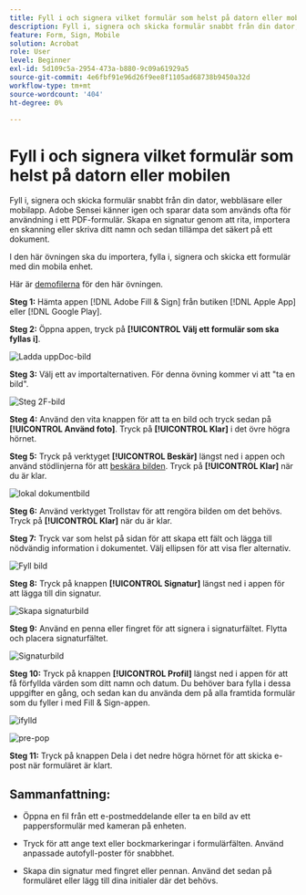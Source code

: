 ```yaml
---
title: Fyll i och signera vilket formulär som helst på datorn eller mobilen
description: Fyll i, signera och skicka formulär snabbt från din dator, webbläsare eller mobilapp
feature: Form, Sign, Mobile
solution: Acrobat
role: User
level: Beginner
exl-id: 5d109c5a-2954-473a-b880-9c09a61929a5
source-git-commit: 4e6fbf91e96d26f9ee8f1105ad68738b9450a32d
workflow-type: tm+mt
source-wordcount: '404'
ht-degree: 0%

---
```


# Fyll i och signera vilket formulär som helst på datorn eller mobilen

Fyll i, signera och skicka formulär snabbt från din dator, webbläsare eller mobilapp. Adobe Sensei känner igen och sparar data som används ofta för användning i ett PDF-formulär. Skapa en signatur genom att rita, importera en skanning eller skriva ditt namn och sedan tillämpa det säkert på ett dokument.

I den här övningen ska du importera, fylla i, signera och skicka ett formulär med din mobila enhet.

Här är [demofilerna](assets/03_FillSignScan.zip) för den här övningen.

**Steg 1:** Hämta appen [!DNL Adobe Fill & Sign] från butiken [!DNL Apple App] eller [!DNL Google Play].

**Steg 2:** Öppna appen, tryck på **[!UICONTROL Välj ett formulär som ska fyllas i]**.

![Ladda uppDoc-bild](assets/mobilescan.jpg)

**Steg 3:** Välj ett av importalternativen. För denna övning kommer vi att &quot;ta en bild&quot;.

![Steg 2F-bild](assets/Step2F.jpg)

**Steg 4:** Använd den vita knappen för att ta en bild och tryck sedan på **[!UICONTROL Använd foto]**. Tryck på **[!UICONTROL Klar]** i det övre högra hörnet.

**Steg 5:** Tryck på verktyget **[!UICONTROL Beskär]** längst ned i appen och använd stödlinjerna för att [beskära bilden](https://www.adobe.com/se/acrobat/online/crop-pdf.html). Tryck på **[!UICONTROL Klar]** när du är klar.

![lokal dokumentbild](assets/localdoc.jpg)

**Steg 6:** Använd verktyget Trollstav för att rengöra bilden om det behövs. Tryck på **[!UICONTROL Klar]** när du är klar.

**Steg 7:** Tryck var som helst på sidan för att skapa ett fält och lägga till nödvändig information i dokumentet. Välj ellipsen för att visa fler alternativ.

![Fyll bild](assets/fill.jpg)


**Steg 8:** Tryck på knappen **[!UICONTROL Signatur]** längst ned i appen för att lägga till din signatur.

![Skapa signaturbild](assets/createsign.jpg)

**Steg 9:** Använd en penna eller fingret för att signera i signaturfältet. Flytta och placera signaturfältet.

![Signaturbild](assets/sign.jpg)

**Steg 10:** Tryck på knappen **[!UICONTROL Profil]** längst ned i appen för att få förfyllda värden som ditt namn och datum. Du behöver bara fylla i dessa uppgifter en gång, och sedan kan du använda dem på alla framtida formulär som du fyller i med Fill &amp; Sign-appen.

![ifylld](assets/filled.jpg)

![pre-pop](assets/prepop.jpg)

**Steg 11:** Tryck på knappen Dela i det nedre högra hörnet för att skicka e-post när formuläret är klart.

## Sammanfattning:

* Öppna en fil från ett e-postmeddelande eller ta en bild av ett pappersformulär med kameran på enheten.

* Tryck för att ange text eller bockmarkeringar i formulärfälten. Använd anpassade autofyll-poster för snabbhet.

* Skapa din signatur med fingret eller pennan. Använd det sedan på formuläret eller lägg till dina initialer där det behövs.

